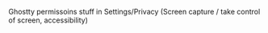 Ghostty permissoins stuff in Settings/Privacy (Screen capture / take control of screen, accessibility)